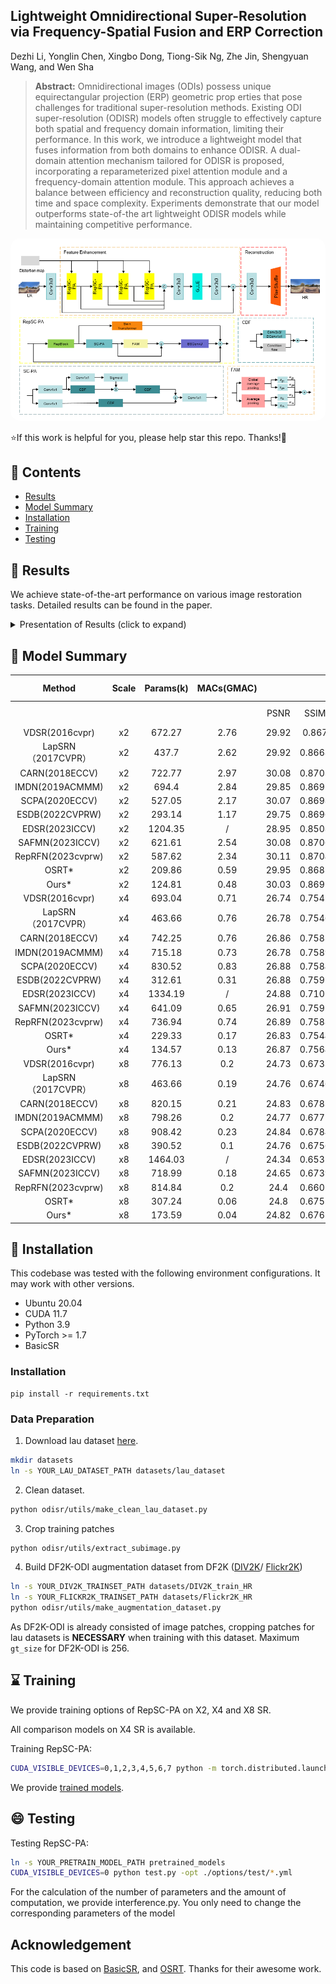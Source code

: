 ## Lightweight Omnidirectional Super-Resolution via Frequency-Spatial Fusion and ERP Correction




Dezhi Li, Yonglin Chen, Xingbo Dong, Tiong-Sik Ng, Zhe Jin,  Shengyuan Wang, and Wen Sha




> **Abstract:**  Omnidirectional images (ODIs) possess unique equirectangular projection (ERP) geometric prop
erties that pose challenges for traditional super-resolution methods. Existing ODI super-resolution
 (ODISR) models often struggle to effectively capture both spatial and frequency domain information,
 limiting their performance. In this work, we introduce a lightweight model that fuses information
 from both domains to enhance ODISR. A dual-domain attention mechanism tailored for ODISR is
 proposed, incorporating a reparameterized pixel attention module and a frequency-domain attention
 module. This approach achieves a balance between efficiency and reconstruction quality, reducing
 both time and space complexity. Experiments demonstrate that our model outperforms state-of-the
art lightweight ODISR models while maintaining competitive performance. 

<p align="center">
    <img src="assets/net.png" style="border-radius: 15px">
</p>

⭐If this work is helpful for you, please help star this repo. Thanks!🤗



## 📑 Contents

- [Results](#results)
- [Model Summary](#model_summary)
- [Installation](#installation)
- [Training](#training)
- [Testing](#testing)






## <a name="results"></a> 🥇 Results

We achieve state-of-the-art performance on various image restoration tasks. Detailed results can be found in the paper.


<details>
<summary>Presentation of Results (click to expand)</summary>

<p align="center">
  <img width="500" src="assets/result.png">
</p>
</details>




## <a name="model_summary"></a> :page_with_curl: Model Summary

|       Method       | Scale | Params(k) | MACs(GMAC) |       |        |  ODI-SR |         |          |           |       |        |   SUM   |         |          |           |
|:------------------:|:-----:|:---------:|:----------:|:-----:|:------:|:-------:|:-------:|----------|-----------|:-----:|:------:|:-------:|:-------:|----------|-----------|
|                    |       |           |            |  PSNR |  SSIM  | WS-PSNR | WS-SSIM | RS-Score | WRS-Score |  PSNR |  SSIM  | WS-PSNR | WS-SSIM | RS-Score | WRS-Score |
|   VDSR(2016cvpr)   |   x2  |   672.27  |    2.76    | 29.92 |  0.867 |  29.37  |  0.8653 |   7.94   |   7.78    | 30.29 | 0.8645 |  30.75  |  0.8887 |   8.01   |   8.36    |
| LapSRN（2017CVPR） |   x2  |   437.7   |    2.62    | 29.92 | 0.8668 |  29.38  |  0.8653 |   8.48   |   8.31    | 30.29 | 0.8643 |  30.77  |  0.8888 |   8.56   |   8.94    |
|   CARN(2018ECCV)   |   x2  |   722.77  |    2.97    | 30.08 | 0.8703 |  29.53  |  0.8685 |   7.86   |   7.70    | 30.56 | 0.8695 |   31.1  |  0.8934 |   7.98   |   8.34    |
|   IMDN(2019ACMMM)  |   x2  |   694.4   |    2.84    | 29.85 | 0.8697 |  29.28  |  0.8686 |   7.88   |   7.72    | 30.28 | 0.8676 |  30.76  |  0.8926 |   7.97   |   8.33    |
|   SCPA(2020ECCV)   |   x2  |   527.05  |    2.17    | 30.07 | 0.8698 |  29.53  |  0.8682 |   8.55   |   8.38    | 30.52 | 0.8687 |  31.07  |  0.893  |   8.67   |   9.07    |
|   ESDB(2022CVPRW)  |   x2  |   293.14  |    1.17    | 29.75 | 0.8696 |  29.13  |  0.8679 |  10.20   |   9.97    | 30.25 | 0.8681 |  30.63  |  0.892  |  10.36   |   10.78   |
|   EDSR(2023ICCV)   |   x2  |  1204.35  |      /     | 28.95 | 0.8508 |  28.39  |  0.8486 |     /    |     /     | 28.91 | 0.8413 |  28.95  |  0.8632 |     /    |     /     |
|   SAFMN(2023ICCV)  |   x2  |   621.61  |    2.54    | 30.08 | 0.8706 |  29.53  |  0.8688 |   8.19   |   8.02    | 30.54 | 0.8697 |  31.07  |  0.8935 |   8.30   |   8.68    |
|  RepRFN(2023cvprw) |   x2  |   587.62  |    2.34    | 30.11 | 0.8704 |  29.56  |  0.8685 |   8.35   |   8.18    |  30.6 | 0.8698 |  31.15  |  0.8938 |   8.48   |   8.87    |
|        OSRT*       |   x2  |   209.86  |    0.59    | 29.95 | 0.8683 |  29.39  |  0.8662 |  12.43   |   12.16   | 30.36 | 0.8666 |  30.78  |  0.8899 |  12.57   |   13.09   |
|        Ours*       |   x2  |   124.81  |    0.48    | 30.03 | 0.8692 |  29.47  |  0.8674 |  14.68   |   14.38   | 30.43 | 0.8678 |  30.91  |  0.8917 |  14.86   |   15.51   |
|   VDSR(2016cvpr)   |   x4  |   693.04  |    0.71    | 26.74 | 0.7541 |   26.1  |  0.7397 |   7.49   |   7.17    | 26.82 |  0.753 |  26.67  |  0.7709 |   7.50   |   7.64    |
| LapSRN（2017CVPR） |   x4  |   463.66  |    0.76    | 26.78 | 0.7546 |  26.14  |  0.7403 |   7.93   |   7.60    | 26.89 | 0.7544 |  26.76  |  0.7727 |   7.96   |   8.12    |
|   CARN(2018ECCV)   |   x4  |   742.25  |    0.76    | 26.86 | 0.7583 |  26.22  |  0.7442 |   7.40   |   7.09    | 27.05 | 0.7599 |  26.93  |  0.7787 |   7.47   |   7.62    |
|   IMDN(2019ACMMM)  |   x4  |   715.18  |    0.73    | 26.78 | 0.7589 |  26.12  |  0.7452 |   7.48   |   7.16    | 26.96 | 0.7604 |  26.82  |  0.7796 |   7.54   |   7.69    |
|   SCPA(2020ECCV)   |   x4  |   830.52  |    0.83    | 26.88 | 0.7584 |  26.23  |  0.7444 |   7.18   |   6.88    | 27.06 | 0.7602 |  26.95  |  0.7791 |   7.25   |   7.40    |
|   ESDB(2022CVPRW)  |   x4  |   312.61  |    0.31    | 26.88 | 0.7591 |  26.22  |  0.7451 |  10.27   |   9.84    | 27.07 | 0.7609 |  26.93  |  0.7797 |  10.37   |   10.57   |
|   EDSR(2023ICCV)   |   x4  | 1334.19   |      /     | 24.88 | 0.7107 |  24.36  |  0.6983 |     /    |     /     |  24.6 | 0.7084 |  24.34  |  0.7189 |     /    |     /     |
|   SAFMN(2023ICCV)  |   x4  |   641.09  |    0.65    | 26.91 | 0.7595 |  26.26  |  0.7456 |   7.80   |   7.47    | 27.08 | 0.7605 |  26.96  |  0.7794 |   7.86   |   8.02    |
|  RepRFN(2023cvprw) |   x4  |   736.94  |    0.74    | 26.89 | 0.7588 |  26.25  |  0.7448 |   7.46   |   7.14    | 27.08 | 0.7608 |  26.96  |  0.7799 |   7.53   |   7.68    |
|        OSRT*       |   x4  |   229.33  |    0.17    | 26.83 | 0.7544 |  26.19  |  0.7398 |  12.72   |   12.18   | 26.92 | 0.7525 |  26.75  |  0.7696 |  12.73   |   12.94   |
|        Ours*       |   x4  |   134.57  |    0.13    | 26.87 | 0.7564 |  26.23  |  0.7422 |  16.35   |   15.66   | 26.99 | 0.7562 |  26.85  |  0.7741 |  16.42   |   16.72   |
|   VDSR(2016cvpr)   |   x8  |   776.13  |     0.2    | 24.73 | 0.6733 |  24.04  |  0.6464 |   7.60   |   7.09    | 24.42 | 0.6672 |  24.01  |  0.6702 |   7.44   |   7.34    |
| LapSRN（2017CVPR） |   x8  |   463.66  |    0.19    | 24.76 | 0.6746 |  24.08  |  0.6477 |   8.59   |   8.02    | 24.48 | 0.6693 |  24.07  |  0.6782 |   8.42   |   8.39    |
|   CARN(2018ECCV)   |   x8  |   820.15  |    0.21    | 24.83 | 0.6783 |  24.14  |  0.6519 |   7.53   |   7.04    | 24.63 | 0.6757 |  24.22  |  0.6806 |   7.44   |   7.37    |
|   IMDN(2019ACMMM)  |   x8  |   798.26  |     0.2    | 24.77 | 0.6775 |  24.07  |  0.6515 |   7.62   |   7.12    | 24.53 | 0.6738 |  24.14  |  0.6788 |   7.50   |   7.44    |
|   SCPA(2020ECCV)   |   x8  |   908.42  |    0.23    | 24.84 | 0.6784 |  24.16  |  0.652  |   7.26   |   6.79    | 24.63 | 0.6753 |  24.23  |  0.6799 |   7.17   |   7.10    |
|   ESDB(2022CVPRW)  |   x8  |   390.52  |     0.1    | 24.76 | 0.6756 |  24.07  |  0.6494 |  10.51   |   9.82    | 24.49 | 0.6716 |  24.09  |  0.676  |  10.33   |   10.23   |
|   EDSR(2023ICCV)   |   x8  |  1464.03  |      /     | 24.34 | 0.6531 |  23.64  |  0.6234 |     /    |     /     | 23.81 | 0.6375 |  23.32  |  0.634  |     /    |     /     |
|   SAFMN(2023ICCV)  |   x8  |   718.99  |    0.18    | 24.65 | 0.6739 |  23.96  |  0.6474 |   7.87   |   7.34    | 24.45 | 0.6716 |  24.01  |  0.6755 |   7.77   |   7.68    |
|  RepRFN(2023cvprw) |   x8  |   814.84  |     0.2    |  24.4 | 0.6601 |  23.96  |  0.6306 |   7.28   |   6.83    | 24.04 |  0.651 |  23.55  |   0.65  |   7.07   |   6.92    |
|        OSRT*       |   x8  |   307.24  |    0.06    |  24.8 | 0.6751 |  24.11  |  0.6479 |  13.23   |   12.34   | 24.53 | 0.6689 |  24.08  | 0.6716  |  12.96   |   12.78   |
|        Ours*       |   x8  |   173.59  |    0.04    | 24.82 | 0.6765 |  24.12  |  0.6495 |  19.95   |   18.61   | 24.59 | 0.6718 |  24.15  | 0.6751  |  19.63   |   19.37   |



## <a name="installation"></a> :wrench: Installation

This codebase was tested with the following environment configurations. It may work with other versions.

- Ubuntu 20.04
- CUDA 11.7
- Python 3.9
- PyTorch >= 1.7
- BasicSR

### Installation


```
pip install -r requirements.txt
```

### Data Preparation
1. Download lau dataset [here](https://drive.google.com/drive/folders/1w7m1r-yCbbZ7_xMGzb6IBplPe4c89rH9?usp=sharing).
```bash
mkdir datasets
ln -s YOUR_LAU_DATASET_PATH datasets/lau_dataset
```
2. Clean dataset.
```bash
python odisr/utils/make_clean_lau_dataset.py
```
3. Crop training patches
```bash
python odisr/utils/extract_subimage.py
```
4. Build DF2K-ODI augmentation dataset from DF2K ([DIV2K](https://data.vision.ee.ethz.ch/cvl/DIV2K/)/ [Flickr2K](https://github.com/LimBee/NTIRE2017))
```bash
ln -s YOUR_DIV2K_TRAINSET_PATH datasets/DIV2K_train_HR
ln -s YOUR_FLICKR2K_TRAINSET_PATH datasets/Flickr2K_HR
python odisr/utils/make_augmentation_dataset.py
```
As DF2K-ODI is already consisted of image patches, cropping patches for lau datasets is __NECESSARY__ when training with this dataset.
Maximum `gt_size` for DF2K-ODI is 256.

## <a name="training"></a>  :hourglass: Training
We provide training options of RepSC-PA on X2, X4 and X8 SR.

All comparison models on X4 SR is available.

Training RepSC-PA:
```bash
CUDA_VISIBLE_DEVICES=0,1,2,3,4,5,6,7 python -m torch.distributed.launch --nproc_per_node=8 --master_port=7777 train.py -opt ./options/train/*.yml --launcher pytorch
```

We provide [trained models](https://pan.baidu.com/s/13DccC5bLNtngrbc50KAtVg?pwd=1234).



## <a name="testing"></a> :smile: Testing

Testing RepSC-PA:
```bash
ln -s YOUR_PRETRAIN_MODEL_PATH pretrained_models
CUDA_VISIBLE_DEVICES=0 python test.py -opt ./options/test/*.yml
```
For the calculation of the number of parameters and the amount of computation, we provide interference.py. You only need to change the corresponding parameters of the model


## Acknowledgement
This code is based on [BasicSR](https://github.com/XPixelGroup/BasicSR), and [OSRT](https://github.com/Fanghua-Yu/OSRT). Thanks for their awesome work.


